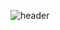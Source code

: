 ![header](https://capsule-render.vercel.app/api?type=venom&color=auto&height=300&section=header&text=Horang%20render&fontSize=90)
